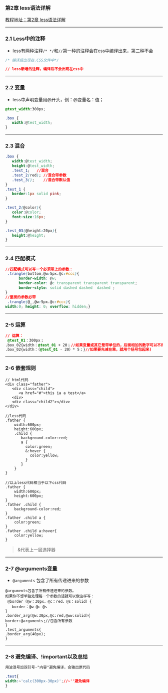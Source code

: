 ###  第2章 less语法详解 
[教程地址：第2章 less语法详解 ](http://www.imooc.com/video/4829)

---
### 2.1 Less中的注释
- less有两种注释`/* */`和`//`第一种的注释会在css中编译出来，第二种不会

```css
/* 编译后出现在.CSS文件中*/

// less新增的注释，编译后不会出现在css中
```

---
### 2.2 变量
- less中声明变量用@开头，例：@变量名：值；

```css
@test_width:300px;

.box {
   width:@test_width;
}
```

---
### 2.3 混合
```css
.box {
   width:@test_width;
   height:@test_width;
   .test_1;   //混合
   .test_2(red); //混合带参数
   .test_3();    //混合带默认值
}
.test_1 {
   border:1px solid pink;
}

.test_2(@color){
   color:@color;
   font-size:16px;
}

.test_03(@height:20px){
   height:@height;
}

```

---
###  2.4 匹配模式
```css
//匹配模式可以写一个必须带上的参数：
 .trangle(bottom,@w:5px.@c:#ccc){
      border-width: @w;
      border-color: @c transparent transparent transparent;
      border-style: solid dashed dashed  dashed ;
}
//里面的参数必带
 .trangle(@_,@w:5px.@c:#ccc){
width:0; height: 0; overflow: hidden;}
```

---
### 2-5  运算 
```css
// 运算：
 @test_01：300px；
.box_02{width：@test_01 + 20；//如果变量或其它是带单位的，后面相加的数字可以不用加单位}
.box_02{width：（@test_01 - 20）* 5；}//如果要先减在乘，就用个括号包起来)
```

---
### 2-6 嵌套规则
```
// html代码
<div class="father">
   <div class="child">
      <a href="#">this ia a test</a>
   <div>
   <div class="child2"></div>
</div>

//less代码
.father {
    width:600px;
    height:600px;
    .child {
       background-color:red;
       a {
         color:green;
         &:hover {
           color:yellow;
         }
       }
    }
}

//以上less代码相当于以下css代码
.father {
    width:600px;
    height:600px;
}
.father .child {
    background-color:red;
}
.father .child a {
    color:green;
}
.father .child a:hover{
    color:yellow;
}

```
>&代表上一层选择器

---
### 2-7 @arguments变量
- `@arguments` 包含了所有传递进来的参数

```
@arguments包含了所有传递进来的参数。
如果你不想单独处理每一个参数的话就可以像这样写：
 @border（@w：30px，@c：red，@s：solid）{
   border：@w @c @s
}
.border_arg(@w:30px,@c:red,@ww:solid){
border:@arguments;//包含所有参数
}
.test_arguments{
.border_arg(40px);
}
```

---
### 2-8 避免编译、!important以及总结
```css
用波浪号加双引号~"内容"避免编译，会输出原代码

.test{
width:~'calc(300px-30px)';//~''避免编译
}
```
